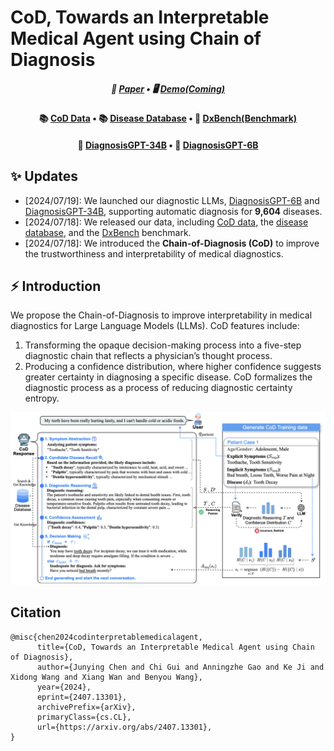 # CoD, Towards an Interpretable Medical Agent using Chain of Diagnosis

<div align="center">
<h5>
  📃 <a href="https://arxiv.org/abs/2407.13301" target="_blank">Paper</a>  • 🖥️ <a href="#" target="_blank">Demo(Coming)</a>
</h5>
</div>

<div align="center">
<h4>
  📚 <a href="https://huggingface.co/datasets/FreedomIntelligence/CoD-PatientSymDisease" target="_blank">CoD Data</a> • 📚 <a href="https://huggingface.co/datasets/FreedomIntelligence/Disease_Database" target="_blank">Disease Database</a> • 📝 <a href="https://huggingface.co/datasets/FreedomIntelligence/DxBench" target="_blank">DxBench(Benchmark)</a>
</h4>
</div>

<div align="center">
<h4>
  🤗 <a href="https://huggingface.co/FreedomIntelligence/DiagnosisGPT-34B" target="_blank">DiagnosisGPT-34B</a>  • 🤗 <a href="https://huggingface.co/FreedomIntelligence/DiagnosisGPT-6B">DiagnosisGPT-6B</a> 
</h4>
</div>

## ✨ Updates
- [2024/07/19]: We launched our diagnostic LLMs, [DiagnosisGPT-6B](https://huggingface.co/FreedomIntelligence/DiagnosisGPT-6B) and [DiagnosisGPT-34B](https://huggingface.co/FreedomIntelligence/DiagnosisGPT-34B), supporting automatic diagnosis for **9,604** diseases.
- [2024/07/18]: We released our data, including [CoD data](https://huggingface.co/datasets/FreedomIntelligence/CoD-PatientSymDisease), the [disease database](https://huggingface.co/datasets/FreedomIntelligence/Disease_Database), and the [DxBench](https://huggingface.co/datasets/FreedomIntelligence/DxBench) benchmark.
- [2024/07/18]: We introduced the **Chain-of-Diagnosis (CoD)** to improve the trustworthiness and interpretability of medical diagnostics.

## ⚡ Introduction
We propose the Chain-of-Diagnosis to improve interpretability in medical diagnostics for Large Language Models (LLMs). CoD features include:
1. Transforming the opaque decision-making process into a five-step diagnostic chain that reflects a physician’s thought process.
2. Producing a confidence distribution, where higher confidence suggests greater certainty in diagnosing a specific disease. CoD formalizes the diagnostic process as a process of reducing diagnostic certainty entropy.

<div align=center>
<img src="assets/CoD.png" width = "640" alt="HuatuoGPT" align=center/>
</div>


## Citation

```
@misc{chen2024codinterpretablemedicalagent,
      title={CoD, Towards an Interpretable Medical Agent using Chain of Diagnosis}, 
      author={Junying Chen and Chi Gui and Anningzhe Gao and Ke Ji and Xidong Wang and Xiang Wan and Benyou Wang},
      year={2024},
      eprint={2407.13301},
      archivePrefix={arXiv},
      primaryClass={cs.CL},
      url={https://arxiv.org/abs/2407.13301}, 
}
```
